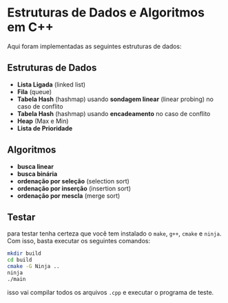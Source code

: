 # Estruturas de Dados e Algoritmos em C++

Aqui foram implementadas as seguintes estruturas de dados:

## Estruturas de Dados

- **Lista Ligada** (linked list)
- **Fila** (queue)
- **Tabela Hash** (hashmap) usando **sondagem linear** (linear probing) no caso de conflito
- **Tabela Hash** (hashmap) usando **encadeamento** no caso de conflito
- **Heap** (Max e Min)
- **Lista de Prioridade**

## Algoritmos

- **busca linear**
- **busca binária**
- **ordenação por seleção** (selection sort)
- **ordenação por inserção** (insertion sort)
- **ordenação por mescla** (merge sort)

## Testar

para testar tenha certeza que você tem instalado o `make`, `g++`, `cmake` e `ninja`. Com isso, basta executar os seguintes comandos:

```bash
mkdir build
cd build
cmake -G Ninja ..
ninja
./main
```

isso vai compilar todos os arquivos `.cpp` e executar o programa de teste.
